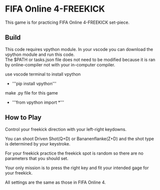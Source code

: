 # FIFA Online 4-FREEKICK

This game is for practicing FIFA Online 4-FREEKICK set-piece.   
## Build

This code requires vpython module. In your vscode you can download the vpython module and run this code.  
The $PATH or tasks.json file does not need to be modified because it is ran by online-compiler not with your in-computer compiler.

use vscode terminal to install vpython

+ '''pip install vpython'''

make .py file for this game

+ '''from vpython import *'''

## How to Play

Control your freekick direction with your left-right keydowns.

You can shoot Driven Shot(Q+D) or Bananenflanke(Z+D) and the shot type is determined by your keystroke.

For your freekick practice the freekick spot is random so there are no parameters that you should set.   

Your only mission is to press the right key and fit your intended gage for your freekick.

All settings are the same as those in FIFA Online 4. 
